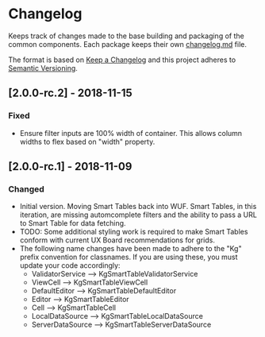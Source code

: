 # Changelog
Keeps track of changes made to the base building and packaging of the common components. Each package keeps their own [changelog.md](http://keepachangelog.com/en/1.0.0/) file.

The format is based on [Keep a Changelog](http://keepachangelog.com/en/1.0.0/)
and this project adheres to [Semantic Versioning](http://semver.org/spec/v2.0.0.html).


## [2.0.0-rc.2] - 2018-11-15
### Fixed
- Ensure filter inputs are 100% width of container.  This allows column widths to flex based on "width" property.

## [2.0.0-rc.1] - 2018-11-09
### Changed
- Initial version.  Moving Smart Tables back into WUF.  Smart Tables, in this iteration, are missing automcomplete filters and the ability to pass a URL to Smart Table for data fetching.
- TODO: Some additional styling work is required to make Smart Tables conform with current UX Board recommendations for grids.
- The following name changes have been made to adhere to the "Kg" prefix convention for classnames.  If you are using these, you must update your code accordingly:
    - ValidatorService --> KgSmartTableValidatorService
    - ViewCell --> KgSmartTableViewCell
    - DefaultEditor --> KgSmartTableDefaultEditor
    - Editor --> KgSmartTableEditor
    - Cell --> KgSmartTableCell
    - LocalDataSource --> KgSmartTableLocalDataSource
    - ServerDataSource --> KgSmartTableServerDataSource
